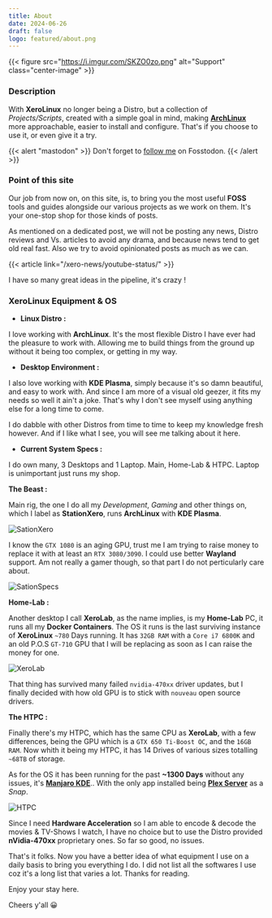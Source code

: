 ```yaml
---
title: About
date: 2024-06-26
draft: false
logo: featured/about.png
---
```


{{< figure src="https://i.imgur.com/SKZO0zo.png" alt="Support" class="center-image" >}}

### Description

With **XeroLinux** no longer being a Distro, but a collection of _Projects/Scripts_, created with a simple goal in mind, making [**ArchLinux**](https://archlinux.org) more approachable, easier to install and configure. That's if you choose to use it, or even give it a try.

{{< alert "mastodon" >}}
Don't forget to [follow me](https://fosstodon.org/@XeroLinux) on Fosstodon.
{{< /alert >}}

### Point of this site

Our job from now on, on this site, is, to bring you the most useful **FOSS** tools and guides alongside our various projects as we work on them. It's your one-stop shop for those kinds of posts.

As mentioned on a dedicated post, we will not be posting any news, Distro reviews and Vs. articles to avoid any drama, and because news tend to get old real fast. Also we try to avoid opinionated posts as much as we can.

{{< article link="/xero-news/youtube-status/" >}}

I have so many great ideas in the pipeline, it's crazy !

### XeroLinux Equipment & OS

- **Linux Distro :**

I love working with **ArchLinux**. It's the most flexible Distro I have ever had the pleasure to work with. Allowing me to build things from the ground up without it being too complex, or getting in my way.

- **Desktop Environment :**

I also love working with **KDE Plasma**, simply because it's so damn beautiful, and easy to work with. And since I am more of a visual old geezer, it fits my needs so well it ain't a joke. That's why I don't see myself using anything else for a long time to come.

I do dabble with other Distros from time to time to keep my knowledge fresh however. And if I like what I see, you will see me talking about it here.

- **Current System Specs :**

I do own many, 3 Desktops and 1 Laptop. Main, Home-Lab & HTPC. Laptop is unimportant just runs my shop.

**The Beast :**

Main rig, the one I do all my *Development*, *Gaming* and other things on, which I label as **StationXero**, runs **ArchLinux** with **KDE Plasma**.

![SationXero](https://i.imgur.com/GJiIrxm.png)

I know the `GTX 1080` is an aging GPU, trust me I am trying to raise money to replace it with at least an `RTX 3080/3090`. I could use better **Wayland** support. Am not really a gamer though, so that part I do not perticularly care about.

![SationSpecs](https://techxero.com/images/specs.png)

**Home-Lab :**

Another desktop I call **XeroLab**, as the name implies, is my **Home-Lab** PC, it runs all my **Docker Containers**. The OS it runs is the last surviving instance of **XeroLinux** `~780` Days running. It has `32GB RAM` with a `Core i7 6800K` and an old P.O.S `GT-710` GPU that I will be replacing as soon as I can raise the money for one.

![XeroLab](https://i.imgur.com/Lwr2xgR.jpeg)

That thing has survived many failed `nvidia-470xx` driver updates, but I finally decided with how old GPU is to stick with `nouveau` open source drivers.

**The HTPC :**

Finally there's my HTPC, which has the same CPU as **XeroLab**, with a few differences, being the GPU which is a `GTX 650 Ti-Boost OC`, and the `16GB RAM`. Now whith it being my HTPC, it has 14 Drives of various sizes totalling `~68TB` of storage.

As for the OS it has been running for the past **~1300 Days** without any issues, it's [**Manjaro KDE**](https://manjaro.org).. With the only app installed being [**Plex Server**](https://plex.tv) as a *Snap*.

![HTPC](https://i.imgur.com/HDlPIZi.jpeg)

Since I need **Hardware Acceleration** so I am able to encode & decode the movies & TV-Shows I watch, I have no choice but to use the Distro provided **nVidia-470xx** proprietary ones. So far so good, no issues.

That's it folks. Now you have a better idea of what equipment I use on a daily basis to bring you everything I do. I did not list all the softwares I use coz it's a long list that varies a lot. Thanks for reading.

Enjoy your stay here.

Cheers y'all 😀
